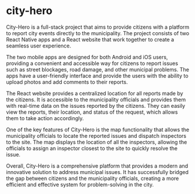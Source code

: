 # city-hero

City-Hero is a full-stack project that aims to provide citizens with a platform to report city events directly to the municipality. The project consists of two React Native apps and a React website that work together to create a seamless user experience.

The two mobile apps are designed for both Android and iOS users, providing a convenient and accessible way for citizens to report issues such as street blockages, road damage, and other municipal problems. The apps have a user-friendly interface and provide the users with the ability to upload photos and add comments to their reports.

The React website provides a centralized location for all reports made by the citizens. It is accessible to the municipality officials and provides them with real-time data on the issues reported by the citizens. They can easily view the reports, their location, and status of the request, which allows them to take action accordingly.

One of the key features of City-Hero is the map functionality that allows the municipality officials to locate the reported issues and dispatch inspectors to the site. The map displays the location of all the inspectors, allowing the officials to assign an inspector closest to the site to quickly resolve the issue.

Overall, City-Hero is a comprehensive platform that provides a modern and innovative solution to address municipal issues. It has successfully bridged the gap between citizens and the municipality officials, creating a more efficient and effective system for problem-solving in the city.
